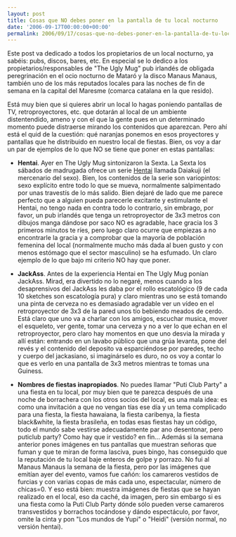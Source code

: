 ```yaml
---
layout: post
title: Cosas que NO debes poner en la pantalla de tu local nocturno
date: '2006-09-17T00:00:00+00:00'
permalink: 2006/09/17/cosas-que-no-debes-poner-en-la-pantalla-de-tu-local-nocturno/
---
```

Este post va dedicado a todos los propietarios de un local nocturno, ya sabéis: pubs, discos, bares, etc. En especial se lo dedico a los propietarios/responsables de "The Ugly Mug" pub irlandés de obligada peregrinación en el ocio nocturno de Mataró y la disco Manaus Manaus, también uno de los más reputados locales para las noches de fin de semana en la capital del Maresme (comarca catalana en la que resido).

Está muy bien que si quieres abrir un local lo hagas poniendo pantallas de TV, retroproyectores, etc. que dotarán al local de un ambiente distentendido, ameno y con el que la gente pues en un determinado momento puede distraerse mirando los contenidos que aparezcan. Pero ahí está el quid de la cuestión: qué naranjas ponemos en esos proyectores y pantallas que he distribuido en nuestro local de fiestas. Bien, os voy a dar un par de ejemplos de lo que NO se tiene que poner en estas pantallas:

- <strong>Hentai</strong>. Ayer en The Ugly Mug sintonizaron la Sexta. La Sexta los sábados de madrugada ofrece un serie <a href="http://es.wikipedia.org/wiki/Hentai">Hentai</a> llamada Daiakuji (el mercenario del sexo). Bien, los contenidos de la serie son variopintos: sexo explícito entre todo lo que se mueva, normalmente salpimentado por unas travestís de lo más salido. Bien dejaré de lado que me parece perfecto que a alguien pueda parecerle excitante y estimulante el Hentai, no tengo nada en contra todo lo contrario, sin embrago, por favor, un pub irlandés que tenga un retroproyector de 3x3 metros con dibujos manga dándose por saco NO es agradable, hace gracia los 3 primeros minutos te ríes, pero luego claro ocurre que empiezas a no encontrarle la gracia y a comprobar que la mayoría de población femenina del local (normalmente mucho más dada al buen gusto y con menos estómago que el sector masculino) se ha esfumado. Un claro ejemplo de lo que bajo mi criterio NO hay que poner.

- <strong>JackAss</strong>. Antes de la experiencia Hentai en The Ugly Mug ponían JackAss. Mirad, era divertido no lo negaré, menos cuando a los desaprensivos del JackAss les daba por el rollo escatológico (9 de cada 10 sketches son escatología pura) y claro mientras uno se está tomando una pinta de cerveza no es demasiado agradable ver un vídeo en el retroproyector de 3x3 de la pared unos tío bebiendo meados de cerdo. Está claro que uno va a charlar con los amigos, escuchar musica, mover el esqueleto, ver gente, tomar una cerveza y no a ver lo que echan en el retroproyector, pero claro hay momentos en que uno desvia la mirada y allí están: entrando en un lavabo público que una grúa levanta, pone del revés y el contenido del deposito va esparciéndose por paredes, techo y cuerpo del jackasiano, si imaginárselo es duro, no os voy a contar lo que es verlo en una pantalla de 3x3 metros mientras te tomas una Guiness.

- <strong>Nombres de fiestas inapropiados</strong>. No puedes llamar "Puti Club Party" a una fiesta en tu local,  por muy bien que te parezca después de una noche de borrachera con los otros socios del local, es una mala idea: es como una invitación a que no vengan tías ese día y un tema complicado para una fiesta, la fiesta hawaiana, la fiesta caribenya, la fiesta black&white, la fiesta brasileña, en todas esas fiestas hay un código, todo el mundo sabe vestirse adecuadamente par ano desentonar, pero puticlub party? Como hay que ir vestido? en fin... Además si la semana anterior pones imágenes en tus pantallas que muestran señoras que fuman y que te miran de forma lasciva, pues bingo, has conseguido que la reputación de tu local baje enteros de golpe y porrazo. No fui al Manaus Manaus la semana de la fiesta, pero por las imágenes que emitían ayer del evento, vamos fue cañón: los camareros vestidos de furcias y con varias copas de más cada uno, espectacular, número de chicas=0. Y eso está bien: muestra imágenes de fiestas que se hayan realizado en el local, eso da caché, da imagen, pero sin embargo si es una fiesta como la Puti Club Party dónde sólo pueden verse camareros transvestidos y borrachos tocándose y dándo espectáculo, por favor, omite la cinta y pon "Los mundos de Yupi" o "Heidi" (versión normal, no versión hentai).
